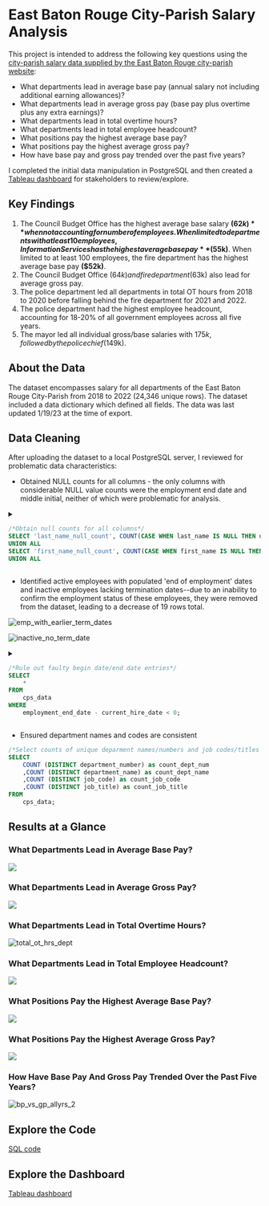 # East Baton Rouge City-Parish Salary Analysis
This project is intended to address the following key questions using the [city-parish salary data supplied by the East Baton Rouge city-parish website](https://data.brla.gov/Government/City-Parish-Employee-Annual-Salaries/g9vh-zeiw):   

* What departments lead in average base pay (annual salary not including additional earning allowances)?
* What departments lead in average gross pay (base pay plus overtime plus any extra earnings)?
* What departments lead in total overtime hours?
* What departments lead in total employee headcount?
* What positions pay the highest average base pay?
* What positions pay the highest average gross pay?
* How have base pay and gross pay trended over the past five years?

I completed the initial data manipulation in PostgreSQL and then created a [Tableau dashboard](https://public.tableau.com/views/baton_rouge_completed_dashboard_1/Dashboard1?:language=en-US&:display_count=n&:origin=viz_share_link) for stakeholders to review/explore. 

## Key Findings
1. The Council Budget Office has the highest average base salary **($62k)** when not accounting for number of employees. When limited to departments with at least 10 employees, Information Services has the highest average base pay **($55k)**. When limited to at least 100 employees, the fire department has the highest average base pay **($52k)**.
2. The Council Budget Office ($64k) and fire department ($63k) also lead for average gross pay.
3. The police department led all departments in total OT hours from 2018 to 2020 before falling behind the fire department for 2021 and 2022.
4. The police department had the highest employee headcount, accounting for 18-20% of all government employees across all five years.
5. The mayor led all individual gross/base salaries with $175k, followed by the police chief ($149k).

## About the Data
The dataset encompasses salary for all departments of the East Baton Rouge City-Parish from 2018 to 2022 (24,346 unique rows). The dataset included a data dictionary which defined all fields. The data was last updated 1/19/23 at the time of export. 

## Data Cleaning
After uploading the dataset to a local PostgreSQL server, I reviewed for problematic data characteristics: 

* Obtained NULL counts for all columns - the only columns with considerable NULL value counts were the employment end date and middle initial, neither of which were problematic for analysis.
<details>
<summary>

```sql 
/*Obtain null counts for all columns*/
SELECT 'last_name_null_count', COUNT(CASE WHEN last_name IS NULL THEN uniqueid END) FROM cps_data
UNION ALL
SELECT 'first_name_null_count', COUNT(CASE WHEN first_name IS NULL THEN uniqueid END) FROM cps_data
UNION ALL
```
</summary>

```sql
SELECT 'middle_init_null_count', COUNT(CASE WHEN middle_init IS NULL THEN uniqueid END) FROM cps_data
UNION ALL
SELECT 'department_number_null_count', COUNT(CASE WHEN department_number IS NULL THEN uniqueid END) FROM cps_data
UNION ALL
SELECT 'department_name_null_count', COUNT(CASE WHEN department_name IS NULL THEN uniqueid END) FROM cps_data
UNION ALL
SELECT 'pay_location_code_null_count', COUNT(CASE WHEN pay_location_code IS NULL THEN uniqueid END) FROM cps_data
UNION ALL
SELECT 'pay_location_description_null_count', COUNT(CASE WHEN pay_location_description IS NULL THEN uniqueid END) FROM cps_data
UNION ALL
SELECT 'job_code_null_count', COUNT(CASE WHEN job_code IS NULL THEN uniqueid END) FROM cps_data
UNION ALL
SELECT 'job_title_null_count', COUNT(CASE WHEN job_title IS NULL THEN uniqueid END) FROM cps_data
UNION ALL
SELECT 'current_hire_date_null_count', COUNT(CASE WHEN current_hire_date IS NULL THEN uniqueid END) FROM cps_data
UNION ALL
SELECT 'employment_end_date_null_count', COUNT(CASE WHEN employment_end_date IS NULL THEN uniqueid END) FROM cps_data
UNION ALL
SELECT 'employment_status_null_count', COUNT(CASE WHEN employment_status IS NULL THEN uniqueid END) FROM cps_data
UNION ALL
SELECT 'base_pay_null_count', COUNT(CASE WHEN base_pay IS NULL THEN uniqueid END) FROM cps_data
UNION ALL
SELECT 'gross_pay_null_count', COUNT(CASE WHEN gross_pay IS NULL THEN uniqueid END) FROM cps_data
UNION ALL
SELECT 'total_ot_hours_null_count', COUNT(CASE WHEN total_ot_hours IS NULL THEN uniqueid END) FROM cps_data
UNION ALL
SELECT 'total_ot_pay_null_count', COUNT(CASE WHEN total_ot_pay IS NULL THEN uniqueid END) FROM cps_data
UNION ALL
SELECT 'severance_pay_null_count', COUNT(CASE WHEN severance_pay IS NULL THEN uniqueid END) FROM cps_data
UNION ALL
SELECT 'shift_differential_pay_null_count', COUNT(CASE WHEN shift_differential_pay IS NULL THEN uniqueid END) FROM cps_data
UNION ALL
SELECT 'pay_adjustments_null_count', COUNT(CASE WHEN pay_adjustments IS NULL THEN uniqueid END) FROM cps_data
UNION ALL
SELECT 'car_allowance_null_count', COUNT(CASE WHEN car_allowance IS NULL THEN uniqueid END) FROM cps_data
UNION ALL
SELECT 'meal_allowance_null_count', COUNT(CASE WHEN meal_allowance IS NULL THEN uniqueid END) FROM cps_data
UNION ALL
SELECT 'state_supplemental_jp_null_count', COUNT(CASE WHEN state_supplemental_jp IS NULL THEN uniqueid END) FROM cps_data
UNION ALL
SELECT 'education_pay_null_count', COUNT(CASE WHEN education_pay IS NULL THEN uniqueid END) FROM cps_data
UNION ALL
SELECT 'transfer_compensation_null_count', COUNT(CASE WHEN transfer_compensation IS NULL THEN uniqueid END) FROM cps_data
UNION ALL
SELECT 'special_assignment_null_count', COUNT(CASE WHEN special_assignment IS NULL THEN uniqueid END) FROM cps_data
UNION ALL
SELECT 'engineer_license_null_count', COUNT(CASE WHEN engineer_license IS NULL THEN uniqueid END) FROM cps_data
UNION ALL
SELECT 'police_suit_allowance_null_count', COUNT(CASE WHEN police_suit_allowance IS NULL THEN uniqueid END) FROM cps_data
UNION ALL
SELECT 'workers_comp_null_count', COUNT(CASE WHEN workers_comp IS NULL THEN uniqueid END) FROM cps_data
UNION ALL
SELECT 'employee_reimbursement_null_count', COUNT(CASE WHEN employee_reimbursement IS NULL THEN uniqueid END) FROM cps_data
UNION ALL
SELECT 'state_2_percent_null_count', COUNT(CASE WHEN state_2_percent IS NULL THEN uniqueid END) FROM cps_data
UNION ALL
SELECT 'prison_assignment_null_count', COUNT(CASE WHEN prison_assignment IS NULL THEN uniqueid END) FROM cps_data
UNION ALL
SELECT 'hazardous_pay_null_count', COUNT(CASE WHEN hazardous_pay IS NULL THEN uniqueid END) FROM cps_data
UNION ALL
SELECT 'employee_refund_null_count', COUNT(CASE WHEN employee_refund IS NULL THEN uniqueid END) FROM cps_data
UNION ALL
SELECT 'longevity_null_count', COUNT(CASE WHEN longevity IS NULL THEN uniqueid END) FROM cps_data
UNION ALL
SELECT 'commander_pay_null_count', COUNT(CASE WHEN commander_pay IS NULL THEN uniqueid END) FROM cps_data
UNION ALL
SELECT 'field_training_pay_null_count', COUNT(CASE WHEN field_training_pay IS NULL THEN uniqueid END) FROM cps_data
UNION ALL
SELECT 'aviation_pay_null_count', COUNT(CASE WHEN aviation_pay IS NULL THEN uniqueid END) FROM cps_data
UNION ALL
SELECT 'uniqueid_null_count', COUNT(CASE WHEN uniqueid IS NULL THEN uniqueid END) FROM cps_data
```
</details>

* Identified active employees with populated 'end of employment' dates and inactive employees lacking termination dates--due to an inability to confirm the employment status of these employees, they were removed from the dataset, leading to a decrease of 19 rows total.

![emp_with_earlier_term_dates](https://github.com/rp2323/data_analysis_portfolio/blob/01dde66885505938a026cf9f6281ac86c6df6930/city_parish_salaries_project/images/emp_with_earlier_term_dates.png)

![inactive_no_term_date](https://github.com/rp2323/data_analysis_portfolio/blob/01dde66885505938a026cf9f6281ac86c6df6930/city_parish_salaries_project/images/inactive_no_term_date.png)

<details>
<summary>
	
```sql
/*Rule out faulty begin date/end date entries*/
SELECT 
	*
FROM 
	cps_data
WHERE 
	employment_end_date - current_hire_date < 0;
```
</summary>

 ```sql 
/*Identify instances where employees are inactive but termination dates weren't supplied*/
with t1 AS (SELECT 
	uniqueid
	,year
	,current_hire_date as hire_date
	,employment_end_date
	,employment_status
	,DENSE_RANK() OVER(PARTITION BY uniqueid ORDER BY year) as years_worked
	,job_title
	,department_name
	,base_pay
	,gross_pay
FROM
	cps_data)
	
SELECT 
	* 
FROM 
	t1
WHERE
	employment_end_date IS NULL 
	AND employment_status = 'I';

/*Identify instances where employee was active but employment end date was entered*/
with t1 AS (SELECT 
	uniqueid
	,year
	,current_hire_date as hire_date
	,employment_end_date
	,employment_status
	,DENSE_RANK() OVER(PARTITION BY uniqueid ORDER BY year) as years_worked
	,job_title
	,department_name
	,base_pay
	,gross_pay
FROM
	cps_data)
	
SELECT 
	* 
FROM 
	t1
WHERE
	employment_end_date IS NOT NULL 
	AND employment_status = 'A';
```
* Identify mismatched job title/code combinations

```sql

/*Find instances where job titles match but job codes do not*/
SELECT 
	DISTINCT(cps.job_title)
	,cps.job_code
FROM 
	cps_data cps JOIN 
	cps_data cps1 ON cps.job_title = cps1.job_title
WHERE cps.job_code != cps1.job_code;
```
* There were two cases of a common job title being shared by multiple job codes (8 employees shared the 'crime statistician' title and 18 employees shared the 'program coordinator' title. Without means to verify the difference among the job codes, these employees were rolled up into the same title. 
```sql
/*Obtain counts of employees with mismatched job_codes and titles*/
SELECT
	COUNT(
		CASE WHEN job_code = 1474 THEN uniqueid END) as crime_stat1
	,COUNT(
		CASE WHEN job_code = 1484 THEN uniqueid END) as crime_stat2
	,COUNT(
		CASE WHEN job_code = 5227 THEN uniqueid END) as prog_coordinator1
	,COUNT(
		CASE WHEN job_code = 6040 THEN uniqueid END) as prog_coordinator2
FROM
	cps_data;
```
</details>

* Ensured department names and codes are consistent
```sql
/*Select counts of unique deparment names/numbers and job codes/titles to ensure they correspond correctly*/
SELECT 
	COUNT (DISTINCT department_number) as count_dept_num
	,COUNT (DISTINCT department_name) as count_dept_name
	,COUNT (DISTINCT job_code) as count_job_code
	,COUNT (DISTINCT job_title) as count_job_title
FROM 
	cps_data;
```

## Results at a Glance
### What Departments Lead in Average Base Pay?
![](https://github.com/rp2323/data_analysis_portfolio/blob/46424c0464f9ee898bc5185ed72c5d5e44be8374/city_parish_salaries_project/images/base_pay_dept.png)

### What Departments Lead in Average Gross Pay?
![](https://github.com/rp2323/data_analysis_portfolio/blob/46424c0464f9ee898bc5185ed72c5d5e44be8374/city_parish_salaries_project/images/gross_pay_dept.png)

### What Departments Lead in Total Overtime Hours?
![total_ot_hrs_dept](https://github.com/rp2323/data_analysis_portfolio/blob/46424c0464f9ee898bc5185ed72c5d5e44be8374/city_parish_salaries_project/images/total_ot_hrs_dept.png)


### What Departments Lead in Total Employee Headcount?
![](https://github.com/rp2323/data_analysis_portfolio/blob/46424c0464f9ee898bc5185ed72c5d5e44be8374/city_parish_salaries_project/images/employee_count_dept.png)

### What Positions Pay the Highest Average Base Pay?
![](https://github.com/rp2323/data_analysis_portfolio/blob/46424c0464f9ee898bc5185ed72c5d5e44be8374/city_parish_salaries_project/images/base_pay_position.png)

### What Positions Pay the Highest Average Gross Pay?

![](https://github.com/rp2323/data_analysis_portfolio/blob/46424c0464f9ee898bc5185ed72c5d5e44be8374/city_parish_salaries_project/images/gross_pay_position.png)

### How Have Base Pay And Gross Pay Trended Over the Past Five Years?

![bp_vs_gp_allyrs_2](https://github.com/rp2323/data_analysis_portfolio/blob/46424c0464f9ee898bc5185ed72c5d5e44be8374/city_parish_salaries_project/images/bp_vs_gp_allyrs_2.png)

## Explore the Code
[SQL code](https://github.com/rp2323/data_analysis_portfolio/blob/main/city_parish_salaries_project/sql/city_parish_salary_sql)

## Explore the Dashboard
[Tableau dashboard](https://public.tableau.com/app/profile/rp1772/viz/baton_rouge_completed_dashboard_1/Dashboard1)





